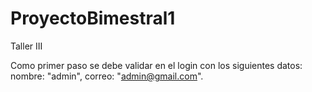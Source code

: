 # ProyectoBimestral1
Taller III

Como primer paso se debe validar en el login con los siguientes datos: nombre: "admin", correo: "admin@gmail.com".
